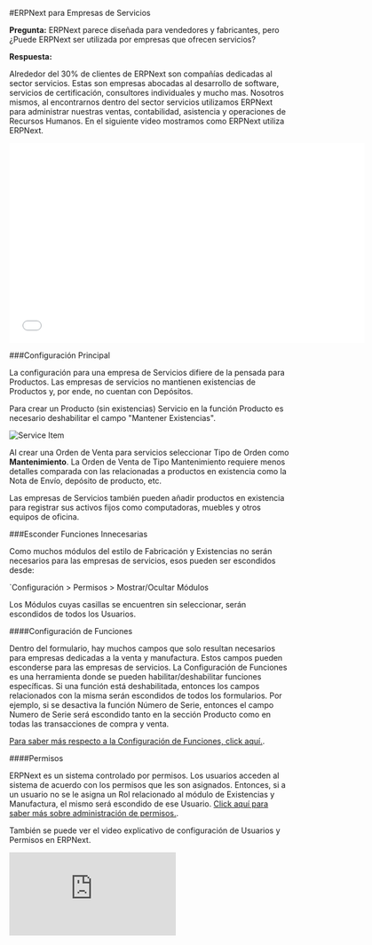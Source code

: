 <!-- add-breadcrumbs -->
#ERPNext para Empresas de Servicios

**Pregunta:** ERPNext parece diseñada para vendedores y fabricantes, pero ¿Puede ERPNext ser utilizada por empresas que ofrecen servicios?

**Respuesta:**

Alrededor del 30% de clientes de ERPNext son compañías dedicadas al sector servicios. Estas son empresas abocadas al desarrollo de software, servicios de certificación, consultores individuales y mucho mas. Nosotros mismos, al encontrarnos dentro del sector servicios utilizamos ERPNext para administrar nuestras ventas, contabilidad, asistencia y operaciones de Recursos Humanos. En el siguiente video mostramos como ERPNext utiliza ERPNext.

<iframe width="640" height="360" src="//www.youtube.com/embed/b6r7WxJMfFA" frameborder="0" allowfullscreen=""></iframe>

###Configuración Principal

La configuración para una empresa de Servicios difiere de la pensada para Productos. Las empresas de servicios no mantienen existencias de Productos y, por ende, no cuentan con Depósitos. 

Para crear un Producto (sin existencias) Servicio en la función Producto es necesario deshabilitar el campo "Mantener Existencias". 

<img alt="Service Item" class="screenshot"  src="{{docs_base_url}}/assets/img/articles/services-1.png">

Al crear una Orden de Venta para servicios seleccionar Tipo de Orden como **Mantenimiento**. La Orden de Venta de Tipo Mantenimiento requiere menos detalles comparada con las relacionadas a productos en existencia como la Nota de Envío, depósito de producto, etc. 

Las empresas de Servicios también pueden añadir productos en existencia para registrar sus activos fijos como computadoras, muebles y otros equipos de oficina. 

###Esconder Funciones Innecesarias

Como muchos módulos del estilo de Fabricación y Existencias no serán necesarios para las empresas de servicios, esos pueden ser escondidos desde: 

`Configuración > Permisos > Mostrar/Ocultar Módulos

Los Módulos cuyas casillas se encuentren sin seleccionar, serán escondidos de todos los Usuarios.

####Configuración de Funciones

Dentro del formulario, hay muchos campos que solo resultan necesarios para empresas dedicadas a la venta y manufactura. Estos campos pueden esconderse para las empresas de servicios. La Configuración de Funciones es una herramienta donde se pueden habilitar/deshabilitar funciones específicas. Si una función está deshabilitada, entonces los campos relacionados con la misma serán escondidos de todos los formularios. Por ejemplo, si se desactiva la función Número de Serie, entonces el campo Numero de Serie será escondido tanto en la sección Producto como en todas las transacciones de compra y venta. 

[Para saber más respecto a la Configuración de Funciones, click aquí.](/docs/user/manual/en/customize-erpnext/hiding-modules-and-features).

####Permisos

ERPNext es un sistema controlado por permisos. Los usuarios acceden al sistema de acuerdo con los permisos que les son asignados. Entonces, si a un usuario no se le asigna un Rol relacionado al módulo de Existencias y Manufactura, el mismo será escondido de ese Usuario. [Click aquí para saber más sobre administración de permisos.](/docs/user/manual/en/setting-up/users-and-permissions.html).

También se puede ver el video explicativo de configuración de Usuarios y Permisos en ERPNext.

<div class="embed-container">
    <iframe src="https://www.youtube.com/embed/8Slw1hsTmUI" frameborder="0" allow="autoplay; encrypted-media" allowfullscreen>
    </iframe>
</div>

<!-- markdown -->